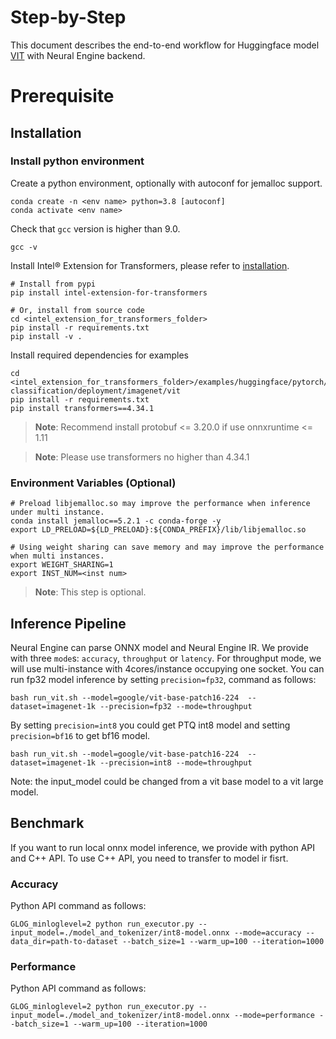Step-by-Step
=========
This document describes the end-to-end workflow for Huggingface model [VIT](https://huggingface.co/google/vit-base-patch16-224) with Neural Engine backend.

# Prerequisite

## Installation
### Install python environment
Create a python environment, optionally with autoconf for jemalloc support.
```shell
conda create -n <env name> python=3.8 [autoconf]
conda activate <env name>
```

Check that `gcc` version is higher than 9.0.
```shell
gcc -v
```

Install Intel® Extension for Transformers, please refer to [installation](/docs/installation.md).
```shell
# Install from pypi
pip install intel-extension-for-transformers

# Or, install from source code
cd <intel_extension_for_transformers_folder>
pip install -r requirements.txt
pip install -v .
```

Install required dependencies for examples
```shell
cd <intel_extension_for_transformers_folder>/examples/huggingface/pytorch/image-classification/deployment/imagenet/vit
pip install -r requirements.txt
pip install transformers==4.34.1
```
>**Note**: Recommend install protobuf <= 3.20.0 if use onnxruntime <= 1.11

>**Note**: Please use transformers no higher than 4.34.1


### Environment Variables (Optional)
```shell
# Preload libjemalloc.so may improve the performance when inference under multi instance.
conda install jemalloc==5.2.1 -c conda-forge -y
export LD_PRELOAD=${LD_PRELOAD}:${CONDA_PREFIX}/lib/libjemalloc.so

# Using weight sharing can save memory and may improve the performance when multi instances.
export WEIGHT_SHARING=1
export INST_NUM=<inst num>
```
>**Note**: This step is optional.

## Inference Pipeline
Neural Engine can parse ONNX model and Neural Engine IR.
We provide with three `mode`s: `accuracy`, `throughput` or `latency`. For throughput mode, we will use multi-instance with 4cores/instance occupying one socket.
You can run fp32 model inference by setting `precision=fp32`, command as follows:
```shell
bash run_vit.sh --model=google/vit-base-patch16-224  --dataset=imagenet-1k --precision=fp32 --mode=throughput
```
By setting `precision=int8` you could get PTQ int8 model and setting `precision=bf16` to get bf16 model.
```shell
bash run_vit.sh --model=google/vit-base-patch16-224  --dataset=imagenet-1k --precision=int8 --mode=throughput
```
Note: the input_model could be changed from a vit base model to a vit large model.

## Benchmark
If you want to run local onnx model inference, we provide with python API and C++ API. To use C++ API, you need to transfer to model ir fisrt.
### Accuracy  

Python API command as follows:
  ```shell
  GLOG_minloglevel=2 python run_executor.py --input_model=./model_and_tokenizer/int8-model.onnx --mode=accuracy --data_dir=path-to-dataset --batch_size=1 --warm_up=100 --iteration=1000
  ```

### Performance
Python API command as follows:
  ```shell
  GLOG_minloglevel=2 python run_executor.py --input_model=./model_and_tokenizer/int8-model.onnx --mode=performance --batch_size=1 --warm_up=100 --iteration=1000
  ```

